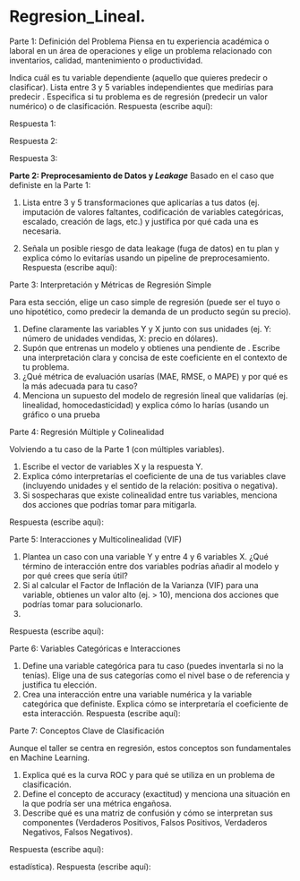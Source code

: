 # Regresion_Lineal.
Parte 1: Definición del Problema
Piensa en tu experiencia académica o laboral en un área de operaciones y elige un problema relacionado con inventarios, calidad, mantenimiento o productividad.

Indica cuál es tu variable dependiente 
 (aquello que quieres predecir o clasificar).
Lista entre 3 y 5 variables independientes 
 que medirías para predecir 
.
Especifica si tu problema es de regresión (predecir un valor numérico) o de clasificación.
Respuesta (escribe aquí):

Respuesta 1:

Respuesta 2:

Respuesta 3:


**Parte 2: Preprocesamiento de Datos y *Leakage***
Basado en el caso que definiste en la Parte 1:

1. Lista entre 3 y 5 transformaciones que aplicarías a tus datos (ej. imputación de valores faltantes, codificación de variables categóricas, escalado, creación de lags, etc.) y justifica por qué cada una es necesaria.
  
2. Señala un posible riesgo de data leakage (fuga de datos) en tu plan y explica cómo lo evitarías usando un pipeline de preprocesamiento.
Respuesta (escribe aquí):

Parte 3: Interpretación y Métricas de Regresión Simple

Para esta sección, elige un caso simple de regresión (puede ser el tuyo o uno hipotético, como predecir la demanda de un producto según su precio).

1. Define claramente las variables Y y X junto con sus unidades (ej. Y: número de unidades vendidas, X: precio en dólares).
2. Supón que entrenas un modelo y obtienes una pendiente de . Escribe una interpretación clara y concisa de este coeficiente en el contexto de tu problema.
3. ¿Qué métrica de evaluación usarías (MAE, RMSE, o MAPE) y por qué es la más adecuada para tu caso?
4. Menciona un supuesto del modelo de regresión lineal que validarías (ej. linealidad, homocedasticidad) y explica cómo lo harías (usando un gráfico o una prueba

Parte 4: Regresión Múltiple y Colinealidad

Volviendo a tu caso de la Parte 1 (con múltiples variables).

1. Escribe el vector de variables X y la respuesta Y.
2. Explica cómo interpretarías el coeficiente de una de tus variables clave (incluyendo unidades y el sentido de la relación: positiva o negativa).
3. Si sospecharas que existe colinealidad entre tus variables, menciona dos acciones que podrías tomar para mitigarla.
   
Respuesta (escribe aquí):

Parte 5: Interacciones y Multicolinealidad (VIF)

1. Plantea un caso con una variable Y y entre 4 y 6 variables X. ¿Qué término de interacción entre dos variables podrías añadir al modelo y por qué crees que sería útil?
2. Si al calcular el Factor de Inflación de la Varianza (VIF) para una variable, obtienes un valor alto (ej. > 10), menciona dos acciones que podrías tomar para solucionarlo.
3. 
Respuesta (escribe aquí):

Parte 6: Variables Categóricas e Interacciones

1. Define una variable categórica para tu caso (puedes inventarla si no la tenías). Elige una de sus categorías como el nivel base o de referencia y justifica tu elección.
2. Crea una interacción entre una variable numérica y la variable categórica que definiste. Explica cómo se interpretaría el coeficiente de esta interacción.
Respuesta (escribe aquí):

Parte 7: Conceptos Clave de Clasificación

Aunque el taller se centra en regresión, estos conceptos son fundamentales en Machine Learning.

1. Explica qué es la curva ROC y para qué se utiliza en un problema de clasificación.
2. Define el concepto de accuracy (exactitud) y menciona una situación en la que podría ser una métrica engañosa.
3. Describe qué es una matriz de confusión y cómo se interpretan sus componentes (Verdaderos Positivos, Falsos Positivos, Verdaderos Negativos, Falsos Negativos).
   
Respuesta (escribe aquí):












estadística).
Respuesta (escribe aquí):
